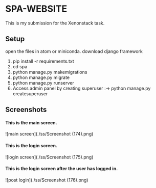 # SPA-WEBSITE

This is my submission for the Xenonstack task.
## Setup
open the files in atom or miniconda.
download django framework
1. pip install -r requirements.txt
2. cd spa
3. python manage.py makemigrations
4. python manage.py migrate
5. python manage.py runserver
6. Access admin panel by creating superuser :->  python manage.py createsuperuser

## Screenshots
#### This is the main screen.
![main screen](./ss/Screenshot (174).png)

#### This is the login screen.
![login screen](./ss/Screenshot (175).png)

#### This is the login screen after the user has logged in.
![post login](./ss/Screenshot (176).png)

